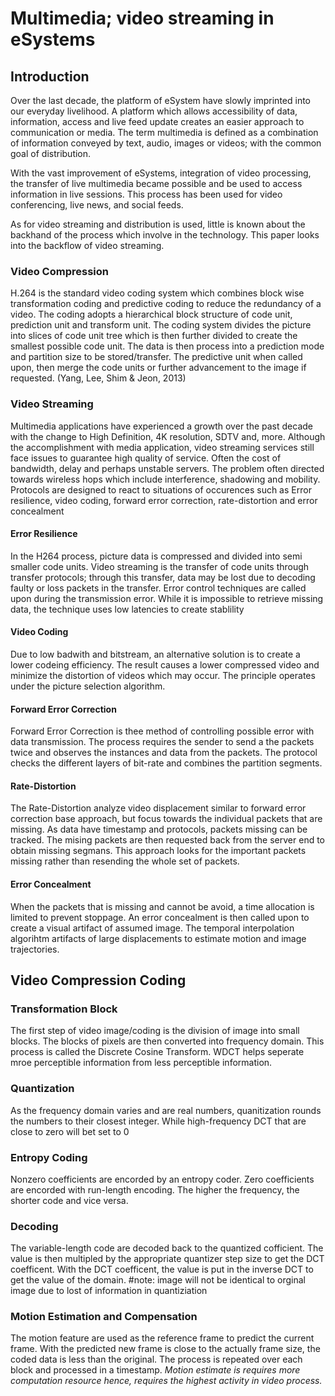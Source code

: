 
# Multimedia;	video	streaming in eSystems

## Introduction
Over the last decade, the platform of eSystem have slowly imprinted into our everyday livelihood. A platform which allows accessibility of data, information, access and live feed update creates an easier approach to communication or media. The term multimedia is defined as a combination of information conveyed by text, audio, images or videos; with the common goal of distribution.

With the vast improvement of eSystems, integration of video processing, the transfer of live multimedia became possible and be used to access information in live sessions. This process has been used for video conferencing, live news, and social feeds. 

As for video streaming and distribution is used, little is known about the backhand of the process which involve in the technology. This paper looks into the backflow of video streaming.

### Video Compression
H.264 is the standard video coding system which combines block wise transformation coding and predictive coding to reduce the redundancy of a video. The coding adopts a hierarchical block structure of code unit, prediction unit and transform unit. The coding system divides the picture into slices of code unit tree which is then further divided to create the smallest possible code unit. The data is then process into a prediction mode and partition size to be stored/transfer. The predictive unit when called upon, then merge the code units or further advancement to the image if requested. (Yang, Lee, Shim & Jeon, 2013)

### Video Streaming
Multimedia applications have experienced a growth over the past decade with the change to High Definition, 4K resolution, SDTV and, more. Although the accomplishment with media application, video streaming services still face issues to guarantee high quality of service. Often the cost of bandwidth, delay and perhaps unstable servers. The problem often directed towards wireless hops which include interference, shadowing and mobility. Protocols are designed to react to situations of occurences such as Error resilience, video coding, forward error correction, rate-distortion  and error concealment

#### Error Resilience
In the H264 process, picture data is compressed and divided into semi smaller code units. Video streaming is the transfer of code units through transfer protocols; through this transfer, data may be lost due to decoding faulty or loss packets in the transfer. Error control techniques are called upon during the transmission error. While it is impossible to retrieve missing data, the technique uses low latencies to create stablility 

#### Video Coding 
Due to low badwith and bitstream, an alternative solution is to create a lower codeing efficiency. The result causes a lower compressed video and minimize the distortion of videos which may occur. The principle operates under the picture selection algorithm. 

#### Forward Error Correction
Forward Error Correction is thee method of controlling possible error with data transmission. The process requires the sender to send a the packets twice and observes the instances and data from the packets. The protocol checks the different layers of bit-rate and combines the partition segments. 

#### Rate-Distortion
The Rate-Distortion analyze video displacement similar to forward error correction base approach, but focus towards the individual packets that are missing. As data have timestamp and protocols, packets missing can be tracked. The mising packets are then requested back from the server end to obtain missing segmans. This approach looks for the important packets missing rather than resending the whole set of packets.

#### Error Concealment
When the packets that is missing and cannot be avoid, a time allocation is limited to prevent stoppage. An error concealment is then called upon to create a visual artifact of assumed image. The temporal interpolation algorihtm artifacts of large displacements to estimate motion and image trajectories. 

## Video Compression Coding
### Transformation Block
The first step of video image/coding is the division of image into small blocks. The blocks of pixels are then converted into frequency domain. This process is called the Discrete Cosine Transform. WDCT helps seperate mroe perceptible information from less perceptible information. 
### Quantization
As the frequency domain varies and are real numbers, quanitization rounds the numbers to their closest integer. While high-frequency DCT that are close to zero will bet set to 0

### Entropy Coding
Nonzero coefficients are encorded by an entropy coder. Zero coefficients are encorded with run-length encoding. The higher the frequency, the shorter code and vice versa. 
### Decoding
The variable-length code are decoded back to the quantized cofficient. The value is then multipled by the appropriate quantizer step size to get the DCT coefficent. With the DCT coefficent, the value is put in the inverse DCT to get the value of the domain. 
#note: image will not be identical to orginal image due to lost of information in quantiziation
### Motion Estimation and Compensation
The motion feature are used as the reference frame to predict the current frame. With the predicted new frame is close to the actually frame size, the coded data is less than the original. The process is repeated over each block and processed in a timestamp.
*Motion estimate is requires more computation resource hence, requires the highest activity in video process.*

